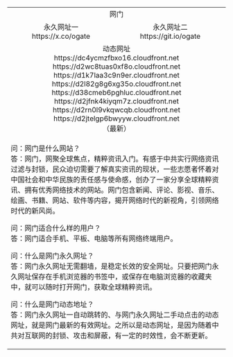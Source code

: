 ﻿<table>
  <tr></tr>
  <tr><td colspan=2 align=center>网门</td></tr>
  <tr>
    <td align=center>永久网址一<br/>https://x.co/ogate</td>
    <td align=center>永久网址二<br/>https://git.io/ogate</td>
  </tr>
  <tr><td colspan=2 align=center>动态网址
<br>https://dc4ycmzfbxo16.cloudfront.net
<br>https://d2wc8tuas0xf8o.cloudfront.net
<br>https://d1k7laa3c9n9er.cloudfront.net
<br>https://d2l82g8g6xg35o.cloudfront.net
<br>https://d38cmeb6pghluc.cloudfront.net
<br>https://d2jfnk4kiyqm7z.cloudfront.net
<br>https://d2rn0l9vkqwcqb.cloudfront.net
<br>https://d2jtelgp6bwyyw.cloudfront.net
    <br/>（最新）</td>
  </tr>
  <tr>
    <td colspan=2>
        <p>
        问：网门是什么网站？<br/>
        答：网门，网聚全球焦点，精粹资讯入门。有感于中共实行网络资讯过滤与封锁，民众迫切需要了解真实资讯的现状，一些志愿者怀着对中国社会和中华民族的责任感与使命感，创办了一家分享全球精粹资讯、拥有优秀网络技术的网站。网门包含新闻、评论、影视、音乐、绘画、书籍、网站、软件等内容，揭开网络时代的新视角，引领网络时代的新风尚。
        </p>
        <p>
        问：网门适合什么样的用户？<br/>
        答：网门适合手机、平板、电脑等所有网络终端用户。
        </p>
        <p>
        问：什么是网门永久网址？<br/>
        答：网门永久网址无需翻墙，是稳定长效的安全网址。只要把网门永久网址保存在手机浏览器的书签中，或保存在电脑浏览器的收藏夹中，就可以随时打开网门，获取全球精粹资讯。
        </p>
        <p>
        问：什么是网门动态地址？<br/>
        答：网门永久网址一自动跳转的、与网门永久网址二手动点击的动态网址，就是网门最新的有效网址。之所以是动态网址，是因为随着中共对互联网的封锁、攻击和屏蔽，有一定的时效性，会不断更新。
        </p>
    </td>
  </tr>
</table>
